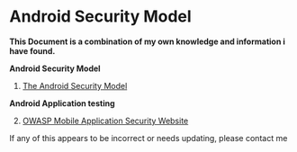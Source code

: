 # Android Security Model

__This Document is a combination of my own knowledge and information i have found.__

__Android Security Model__  

1. [The Android Security Model](https://arxiv.org/pdf/1904.05572.pdf)

__Android Application testing__

2. [OWASP Mobile Application Security Website](https://mas.owasp.org/)


If any of this appears to be incorrect or needs updating, please contact me 
